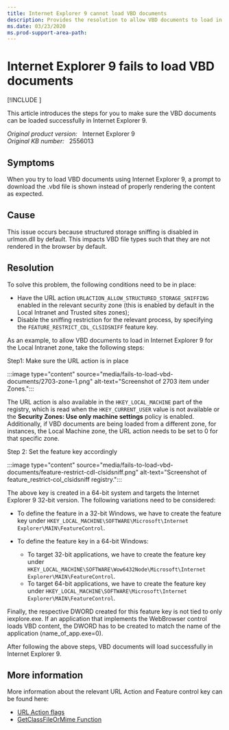```yaml
---
title: Internet Explorer 9 cannot load VBD documents
description: Provides the resolution to allow VBD documents to load in Internet Explorer 9.
ms.date: 03/23/2020
ms.prod-support-area-path:
---
```

# Internet Explorer 9 fails to load VBD documents

[!INCLUDE [](../includes/browsers-important.md)]

This article introduces the steps for you to make sure the VBD documents can be loaded successfully in Internet Explorer 9.

_Original product version:_ &nbsp; Internet Explorer 9  
_Original KB number:_ &nbsp; 2556013

## Symptoms

When you try to load VBD documents using Internet Explorer 9, a prompt to download the .vbd file is shown instead of properly rendering the content as expected.

## Cause

This issue occurs because structured storage sniffing is disabled in urlmon.dll by default. This impacts VBD file types such that they are not rendered in the browser by default.

## Resolution

To solve this problem, the following conditions need to be in place:

- Have the URL action `URLACTION_ALLOW_STRUCTURED_STORAGE_SNIFFING` enabled in the relevant security zone (this is enabled by default in the Local Intranet and Trusted sites zones);
- Disable the sniffing restriction for the relevant process, by specifying the `FEATURE_RESTRICT_CDL_CLSIDSNIFF` feature key.

As an example, to allow VBD documents to load in Internet Explorer 9 for the Local Intranet zone, take the following steps:

Step1: Make sure the URL action is in place

:::image type="content" source="media/fails-to-load-vbd-documents/2703-zone-1.png" alt-text="Screenshot of 2703 item under Zones.":::

The URL action is also available in the `HKEY_LOCAL_MACHINE` part of the registry, which is read when the `HKEY_CURRENT_USER` value is not available or the **Security Zones: Use only machine settings** policy is enabled. Additionally, if VBD documents are being loaded from a different zone, for instances, the Local Machine zone, the URL action needs to be set to 0 for that specific zone.

Step 2: Set the feature key accordingly

:::image type="content" source="media/fails-to-load-vbd-documents/feature-restrict-cdl-clsidsniff.png" alt-text="Screenshot of feature_restrict-col_clsidsniff registry.":::

The above key is created in a 64-bit system and targets the Internet Explorer 9 32-bit version. The following variations need to be considered:

- To define the feature in a 32-bit Windows, we have to create the feature key under `HKEY_LOCAL_MACHINE\SOFTWARE\Microsoft\Internet Explorer\MAIN\FeatureControl`.

- To define the feature key in a 64-bit Windows:
  - To target 32-bit applications, we have to create the feature key under `HKEY_LOCAL_MACHINE\SOFTWARE\Wow6432Node\Microsoft\Internet Explorer\MAIN\FeatureControl`.
  - To target 64-bit applications, we have to create the feature key under `HKEY_LOCAL_MACHINE\SOFTWARE\Microsoft\Internet Explorer\MAIN\FeatureControl`.

 Finally, the respective DWORD created for this feature key is not tied to only iexplore.exe. If an application that implements the WebBrowser control loads VBD content, the DWORD has to be created to match the name of the application (name_of_app.exe=0).

 After following the above steps, VBD documents will load successfully in Internet Explorer 9.

## More information

More information about the relevant URL Action and Feature control key can be found here:

- [URL Action flags](/previous-versions/windows/internet-explorer/ie-developer/platform-apis/ms537178(v=vs.85))
- [GetClassFileOrMime Function](/previous-versions/windows/internet-explorer/ie-developer/platform-apis/ms775108(v=vs.85))
